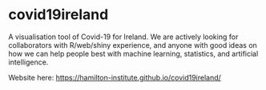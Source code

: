 # covid19ireland

A visualisation tool of Covid-19 for Ireland. We are actively looking for collaborators with R/web/shiny experience, and anyone with good ideas on how we can help people best with machine learning, statistics, and artificial intelligence. 

Website here: https://hamilton-institute.github.io/covid19ireland/

